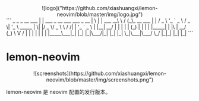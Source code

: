 <div align=center>![logo]("https://github.com/xiashuangxi/lemon-neovim/blob/master/img/logo.jpg")
</div>
```
   _                                         _   _         __     ___           
  | |    ___ _ __ ___   ___  _ __           | \ | | ___  __\ \   / (_)_ __ ___  
  | |   / _ \ '_ ` _ \ / _ \| '_ \   _____  |  \| |/ _ \/ _ \ \ / /| | '_ ` _ \ 
  | |__|  __/ | | | | | (_) | | | | |_____| | |\  |  __/ (_) \ V / | | | | | | |
  |_____\___|_| |_| |_|\___/|_| |_|         |_| \_|\___|\___/ \_/  |_|_| |_| |_|
```

# lemon-neovim

<div align=center>![screenshots](https://github.com/xiashuangxi/lemon-neovim/blob/master/img/screenshots.png")
</div>

lemon-neovim 是 neovim 配置的发行版本。


